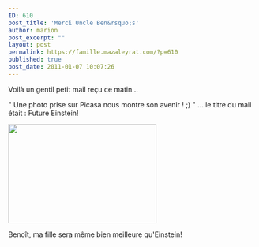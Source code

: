 ```yaml
---
ID: 610
post_title: 'Merci Uncle Ben&rsquo;s'
author: marion
post_excerpt: ""
layout: post
permalink: https://famille.mazaleyrat.com/?p=610
published: true
post_date: 2011-01-07 10:07:26
---
```

Voilà un gentil petit mail reçu ce matin...

" Une photo prise sur Picasa nous montre son avenir ! ;) " ... le titre du mail était : Future Einstein!

<a href="http://famille.mazaleyrat.com/wp-content/uploads/2011/01/photo.jpg"><img src="http://famille.mazaleyrat.com/wp-content/uploads/2011/01/photo-300x201.jpg" alt="" title="photoshop Ben" width="300" height="201" class="aligncenter size-medium wp-image-611" /></a>

Benoît, ma fille sera même bien meilleure qu'Einstein!